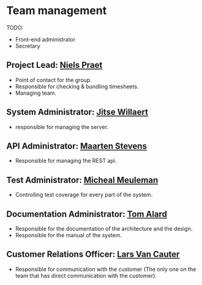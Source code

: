 # Team management

TODO:
- Front-end administrator
- Secretary

## Project Lead: [Niels Praet](https://github.com/NielsPraet)
- Point of contact for the group.
- Responsible for checking & bundling timesheets.
- Managing team.

## System Administrator: [Jitse Willaert](https://github.com/NinjaJay)
- responsible for managing the server.

## API Administrator: [Maarten Stevens](https://github.com/MaartenS11)
- Responsible for managing the REST api.

## Test Administrator: [Micheal Meuleman](https://github.com/Mikxox)
- Controlling test coverage for every part of the system.

## Documentation Administrator: [Tom Alard](https://github.com/TomAlard)
- Responsible for the documentation of the architecture and the design.
- Responsible for the manual of the system.

## Customer Relations Officer: [Lars Van Cauter](https://github.com/lars-vc)
- Responsible for communication with the customer (The only one on the team that has direct communication with the customer).
